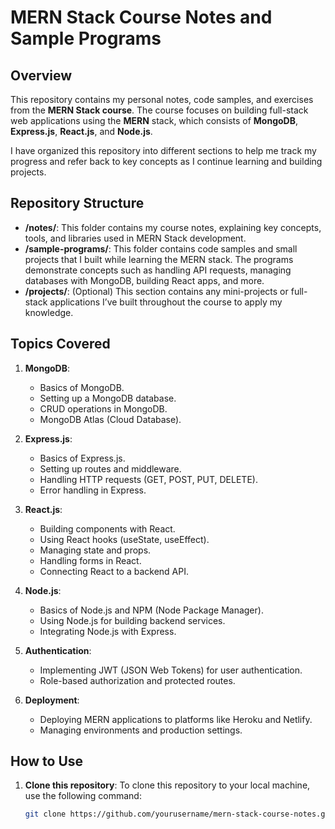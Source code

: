 # MERN Stack Course Notes and Sample Programs

## Overview
This repository contains my personal notes, code samples, and exercises from the **MERN Stack course**. The course focuses on building full-stack web applications using the **MERN** stack, which consists of **MongoDB**, **Express.js**, **React.js**, and **Node.js**. 

I have organized this repository into different sections to help me track my progress and refer back to key concepts as I continue learning and building projects.

## Repository Structure
- **/notes/**: This folder contains my course notes, explaining key concepts, tools, and libraries used in MERN Stack development.
- **/sample-programs/**: This folder contains code samples and small projects that I built while learning the MERN stack. The programs demonstrate concepts such as handling API requests, managing databases with MongoDB, building React apps, and more.
- **/projects/**: (Optional) This section contains any mini-projects or full-stack applications I’ve built throughout the course to apply my knowledge.

## Topics Covered
1. **MongoDB**:
   - Basics of MongoDB.
   - Setting up a MongoDB database.
   - CRUD operations in MongoDB.
   - MongoDB Atlas (Cloud Database).
   
2. **Express.js**:
   - Basics of Express.js.
   - Setting up routes and middleware.
   - Handling HTTP requests (GET, POST, PUT, DELETE).
   - Error handling in Express.
   
3. **React.js**:
   - Building components with React.
   - Using React hooks (useState, useEffect).
   - Managing state and props.
   - Handling forms in React.
   - Connecting React to a backend API.
   
4. **Node.js**:
   - Basics of Node.js and NPM (Node Package Manager).
   - Using Node.js for building backend services.
   - Integrating Node.js with Express.
   
5. **Authentication**:
   - Implementing JWT (JSON Web Tokens) for user authentication.
   - Role-based authorization and protected routes.
   
6. **Deployment**:
   - Deploying MERN applications to platforms like Heroku and Netlify.
   - Managing environments and production settings.

## How to Use
1. **Clone this repository**:
   To clone this repository to your local machine, use the following command:
   ```bash
   git clone https://github.com/yourusername/mern-stack-course-notes.git
